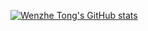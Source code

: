[![Wenzhe Tong's GitHub stats](https://github-readme-stats.vercel.app/api?username=Jonathan-Twz)](https://github.com/Jonathan-Twz/github-readme-stats)

